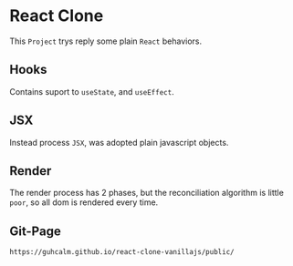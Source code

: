 # React Clone #
This `Project` trys reply some plain `React` behaviors.

## Hooks ##
Contains suport to `useState`, and `useEffect`.

## JSX ##
Instead process `JSX`, was adopted plain javascript objects.

## Render ##
The render process has 2 phases, but the reconciliation algorithm is little `poor`, so all dom is rendered every time.

## Git-Page ##
```
https://guhcalm.github.io/react-clone-vanillajs/public/
```
